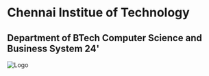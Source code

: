 # Chennai Institue of Technology
## Department of BTech Computer Science and Business System 24'
![Logo](https://user-images.githubusercontent.com/72182858/129315506-42d39f5e-3c3a-42ad-8a6f-4954faeae5b4.jpeg)

